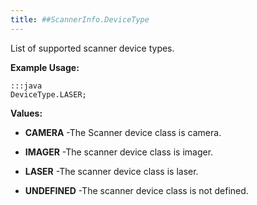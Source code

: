 ```yaml
---
title: ##ScannerInfo.DeviceType
---
```


List of supported scanner device types.
 
 

**Example Usage:**
	
	:::java	
	DeviceType.LASER;


**Values:**

* **CAMERA** -The Scanner device class is camera.

* **IMAGER** -The scanner device class is imager.

* **LASER** -The scanner device class is laser.

* **UNDEFINED** -The scanner device class is not defined.


